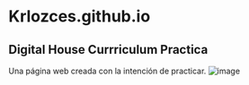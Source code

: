 # Krlozces.github.io
## Digital House Currriculum Practica
Una página web creada con la intención de practicar.
![image](https://github.com/Krlozces/Krlozces.github.io/assets/103806591/e4f374f0-0d85-49aa-90c2-f432537e3db6)
